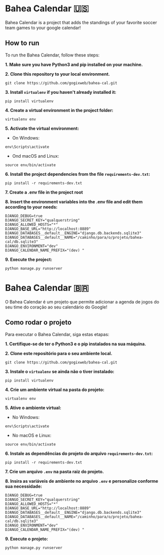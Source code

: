 # Bahea Calendar 🇺🇸

Bahea Calendar is a project that adds the standings of your favorite soccer team games to your google calendar!

## How to run

To run the Bahea Calendar, follow these steps:

**1. Make sure you have Python3 and pip installed on your machine.**

**2. Clone this repository to your local environment.**

```
git clone https://github.com/gogixweb/bahea-cal.git
```

**3. Install `virtualenv` if you haven't already installed it:**

```
pip install virtualenv
```

**4. Create a virtual environment in the project folder:**

```
virtualenv env
```

**5. Activate the virtual environment:**

- On Windows:

```
env\Scripts\activate
```

- Ond macOS and Linux:

```
source env/bin/activate
```

**6. Install the project dependencies from the file `requirements-dev.txt`:**

```
pip install -r requirements-dev.txt
```

**7. Create a .env file in the project root**

**8. Insert the environment variables into the .env file and edit them according to your needs:**

```
DJANGO_DEBUG=true
DJANGO_SECRET_KEY="qualquerstring"
DJANGO_ALLOWED_HOSTS="*"
DJANGO_BASE_URL="http://localhost:8889"
DJANGO_DATABASES__default__ENGINE="django.db.backends.sqlite3"
DJANGO_DATABASES__default__NAME="/caminho/para/o/projeto/bahea-cal/db.sqlite3"
DJANGO_ENVIRONMENT="dev"
DJANGO_CALENDAR_NAME_PREFIX="(dev) "
```

**9. Execute the project:**

```
python manage.py runserver
```

# Bahea Calendar 🇧🇷

O Bahea Calendar é um projeto que permite adicionar a agenda de jogos do seu time do coração ao seu calendário do Google!

## Como rodar o projeto

Para executar o Bahea Calendar, siga estas etapas:

**1. Certifique-se de ter o Python3 e o pip instalados na sua máquina.**

**2. Clone este repositório para o seu ambiente local.**

```
git clone https://github.com/gogixweb/bahea-cal.git
```

**3. Instale o `virtualenv` se ainda não o tiver instalado:**

```
pip install virtualenv
```

**4. Crie um ambiente virtual na pasta do projeto:**

```
virtualenv env
```

**5. Ative o ambiente virtual:**

- No Windows:

```
env\Scripts\activate
```

- No macOS e Linux:

```
source env/bin/activate
```

**6. Instale as dependências do projeto do arquivo `requirements-dev.txt`:**

```
pip install -r requirements-dev.txt
```

**7. Crie um arquivo `.env` na pasta raiz do projeto.**

**8. Insira as variáveis de ambiente no arquivo `.env` e personalize conforme sua necessidade:**

```
DJANGO_DEBUG=true
DJANGO_SECRET_KEY="qualquerstring"
DJANGO_ALLOWED_HOSTS="*"
DJANGO_BASE_URL="http://localhost:8889"
DJANGO_DATABASES__default__ENGINE="django.db.backends.sqlite3"
DJANGO_DATABASES__default__NAME="/caminho/para/o/projeto/bahea-cal/db.sqlite3"
DJANGO_ENVIRONMENT="dev"
DJANGO_CALENDAR_NAME_PREFIX="(dev) "
```

**9. Execute o projeto:**

```
python manage.py runserver
```
